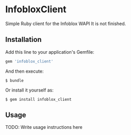 # InfobloxClient
Simple Ruby client for the Infoblox WAPI
It is not finished.
## Installation

Add this line to your application's Gemfile:

```ruby
gem 'infoblox_client'
```

And then execute:

    $ bundle

Or install it yourself as:

    $ gem install infoblox_client

## Usage

TODO: Write usage instructions here
